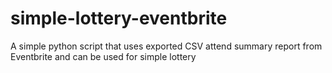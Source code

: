 # simple-lottery-eventbrite
A simple python script that uses exported CSV attend summary report from Eventbrite and can be used for simple lottery
